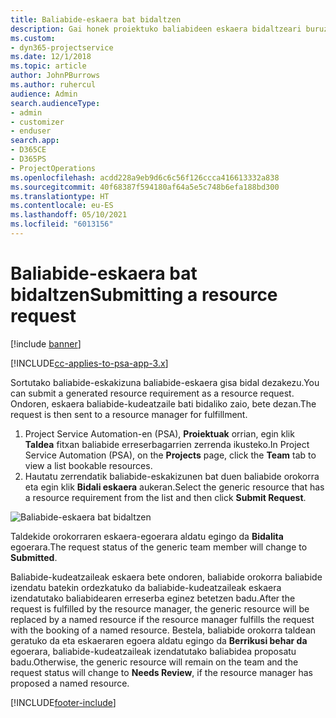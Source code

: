 ```yaml
---
title: Baliabide-eskaera bat bidaltzen
description: Gai honek proiektuko baliabideen eskaera bidaltzeari buruzko informazioa ematen du.
ms.custom:
- dyn365-projectservice
ms.date: 12/1/2018
ms.topic: article
author: JohnPBurrows
ms.author: ruhercul
audience: Admin
search.audienceType:
- admin
- customizer
- enduser
search.app:
- D365CE
- D365PS
- ProjectOperations
ms.openlocfilehash: acdd228a9eb9d6c6c56f126ccca416613332a838
ms.sourcegitcommit: 40f68387f594180af64a5e5c748b6efa188bd300
ms.translationtype: HT
ms.contentlocale: eu-ES
ms.lasthandoff: 05/10/2021
ms.locfileid: "6013156"
---
```

# <a name="submitting-a-resource-request"></a><span data-ttu-id="40a14-103">Baliabide-eskaera bat bidaltzen</span><span class="sxs-lookup"><span data-stu-id="40a14-103">Submitting a resource request</span></span>

[!include [banner](../includes/psa-now-project-operations.md)]

[!INCLUDE[cc-applies-to-psa-app-3.x](../includes/cc-applies-to-psa-app-3x.md)]

<span data-ttu-id="40a14-104">Sortutako baliabide-eskakizuna baliabide-eskaera gisa bidal dezakezu.</span><span class="sxs-lookup"><span data-stu-id="40a14-104">You can submit a generated resource requirement as a resource request.</span></span> <span data-ttu-id="40a14-105">Ondoren, eskaera baliabide-kudeatzaile bati bidaliko zaio, bete dezan.</span><span class="sxs-lookup"><span data-stu-id="40a14-105">The request is then sent to a resource manager for fulfillment.</span></span>

1. <span data-ttu-id="40a14-106">Project Service Automation-en (PSA), **Proiektuak** orrian, egin klik **Taldea** fitxan baliabide erreserbagarrien zerrenda ikusteko.</span><span class="sxs-lookup"><span data-stu-id="40a14-106">In Project Service Automation (PSA), on the **Projects** page, click the **Team** tab to view a list bookable resources.</span></span> 
2. <span data-ttu-id="40a14-107">Hautatu zerrendatik baliabide-eskakizunen bat duen baliabide orokorra eta egin klik **Bidali eskaera** aukeran.</span><span class="sxs-lookup"><span data-stu-id="40a14-107">Select the generic resource that has a resource requirement from the list and then click **Submit Request**.</span></span>

![Baliabide-eskaera bat bidaltzen](media/RM-how-to-18.png)

<span data-ttu-id="40a14-109">Taldekide orokorraren eskaera-egoerara aldatu egingo da **Bidalita** egoerara.</span><span class="sxs-lookup"><span data-stu-id="40a14-109">The request status of the generic team member will change to **Submitted**.</span></span>

<span data-ttu-id="40a14-110">Baliabide-kudeatzaileak eskaera bete ondoren, baliabide orokorra baliabide izendatu batekin ordezkatuko da baliabide-kudeatzaileak eskaera izendatutako baliabidearen erreserba eginez betetzen badu.</span><span class="sxs-lookup"><span data-stu-id="40a14-110">After the request is fulfilled by the resource manager, the generic resource will be replaced by a named resource if the resource manager fulfills the request with the booking of a named resource.</span></span> <span data-ttu-id="40a14-111">Bestela, baliabide orokorra taldean geratuko da eta eskaeraren egoera aldatu egingo da **Berrikusi behar da** egoerara, baliabide-kudeatzaileak izendatutako baliabidea proposatu badu.</span><span class="sxs-lookup"><span data-stu-id="40a14-111">Otherwise, the generic resource will remain on the team and the request status will change to **Needs Review**, if the resource manager has proposed a named resource.</span></span>


[!INCLUDE[footer-include](../includes/footer-banner.md)]